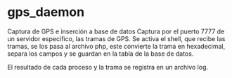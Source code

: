 # gps_daemon
Captura de GPS e inserción a base de datos
Captura por el puerto 7777 de un servidor especifico, las tramas de GPS.
Se activa el shell, que recibe las tramas, se los pasa al archivo php, este convierte la trama en hexadecimal, separa los campos
y se guardan en la tabla de la base de datos.

El resultado de cada proceso y la trama se registra en un archivo log.
